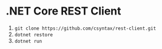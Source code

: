 # .NET Core REST Client

1. `git clone https://github.com/csyntax/rest-client.git`
2. `dotnet restore`
3. `dotnet run`